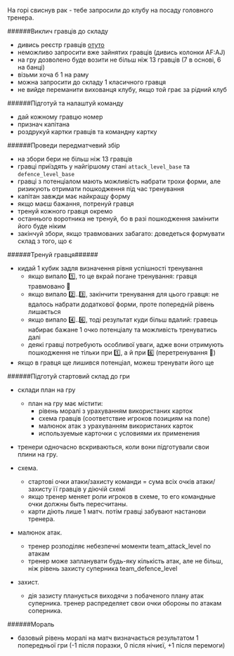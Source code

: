 На горі свиснув рак - тебе запросили до клубу на посаду головного тренера.

######Виклич гравців до складу
* дивись реєстр гравців [отуто](https://docs.google.com/spreadsheets/d/1jW637_G4hjuMGt9b3f44bjh0yl02jgMfh7wDB9-8AYo/edit#gid=0)
* неможливо запросити вже зайнятих гравців (дивись колонки AF:AJ)
* на гру дозволено буде возити не більш ніж 13 гравців (7 в основі, 6 на банці)
* візьми хоча б 1 на раму
* можна запросити до складу 1 класичного гравця
* не вийде переманити вихованця клубу, якщо той грає за рідний клуб

######Підготуй та налаштуй команду
* дай кожному гравцю номер
* признач капітана
* роздрукуй картки гравців та командну картку

######Проведи передматчевий збір
* на збори бери не більш ніж 13 гравців
* гравці приїздять у найгіршому стані `attack_level_base` та `defence_level_base`
* гравці з потенціалом мають можливість набрати трохи форми, але ризикують отримати пошкодження під час тренування
* капітан завжди має найкращу форму
* якщо маєш бажання, потренуй гравця
* тренуй кожного гравця окремо
* останнього воротника не тренуй, бо в разі пошкодження замінити його буде ніким
* закінчуй збори, якщо травмованих забагато: доведеться формувати склад з того, що є

######Тренуй гравця######
* кидай 1 кубик задля визначення рівня успішності тренування
    * якщо випало :one:, то це вкрай погане тренування: гравця травмовано :hospital:
    * якщо випало :two:..:three:, закінчити тренування для цього гравця: не вдалось набрати додаткової форми, проте попередній рівень лишається
    * якщо випало :four:..:six:, тоді результат куди більш вдалий: гравець набирає бажане 1 очко потенціалу та можливість тренуватись далі
    * деякі гравці потребують особливої уваги, адже вони отримують пошкодження не тільки при :one:, а й при :six: (перетренування :hospital:)
* якщо в гравця ще лишився потенціал, можеш тренувати його ще

######Підготуй стартовий склад до гри
* склади план на гру
    * план на гру має містити:
		* рівень моралі з урахуванням використаних карток
		* схема гравців (соответствие игроков позициям на поле)
		* малюнок атак з урахуванням використаних карток
		* используемые карточки с условиями их применения
*  тренери одночасно вскриваються, коли вони підготували свои плини на гру.

* схема.
	* стартові очки атаки/захисту команди = сума всіх очків атаки/захисту її гравців
	  у діючій схемі
	* якщо тренер меняет роли игроков в схеме, то его командные очки должны быть пересчитаны.
	* карти діють лише 1 матч. потім гравці забувают настанови тренера.

* малюнок атак.
	* тренер розподіляє небезпечні моменти team_attack_level по атакам
	* тренер може запланувати будь-яку кількість атак, але не більш, ніж рівень захисту суперника team_defence_level

* захист.
	* дія зазисту планується виходячи з побаченого плану атак суперника. тренер распределяет свои
	  очки обороны по атакам соперника.



######Мораль
* базовый рівень моралі на матч визначається результатом 1 попередньої гри (-1 після поразки, 0 після нічиєї, +1 після перемоги)
